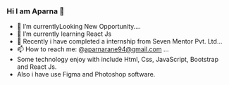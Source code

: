 ### Hi I am Aparna 👋



- 🔭 I’m currentlyLooking New Opportunity....
- 🌱 I’m currently learning React Js
- 👯 Recently i have completed a internship from Seven Mentor Pvt. Ltd...
- 📫 How to reach me: @aparnarane94@gmail.com ...
- Some technology enjoy with include Html, Css, JavaScript, Bootstrap and React Js.
- Also i have use Figma and Photoshop software.


